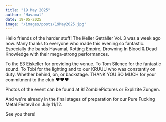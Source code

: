 ```yaml
---
title: "19 May 2025"
author: "Havamal"
date: 19-05-2025
image: "/images/posts/19May2025.jpg"
---
```


Hello friends of the harder stuff! The Keller Geträller Vol. 3 was a week ago now. Many thanks to everyone who made this evening so fantastic. Especially the bands Havamal, Rotting Empire, Drowning In Blood & Dead Knowledge with their mega-strong performances.

To the E3 Eiskeller for providing the venue. To Tom Silence for the fantastic sound. To Tobi for the lighting and to our KRUUU who was constantly on duty.
Whether behind, on, or backstage. THANK YOU SO MUCH for your commitment to the club ❤️❤️❤️

Photos of the event can be found at 81ZombiePictures or Explizite Zungen.

And we're already in the final stages of preparation for our Pure Fucking Metal Festevil on July 11/12.

See you there!